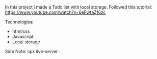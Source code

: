 In this project i made a Todo list with local storage.
Followed this tutorial: https://www.youtube.com/watch?v=6eFwtaZf6zc

Technologies:
- html/css
- Javascript
- Local storage

Side Note:
npx live-server .
